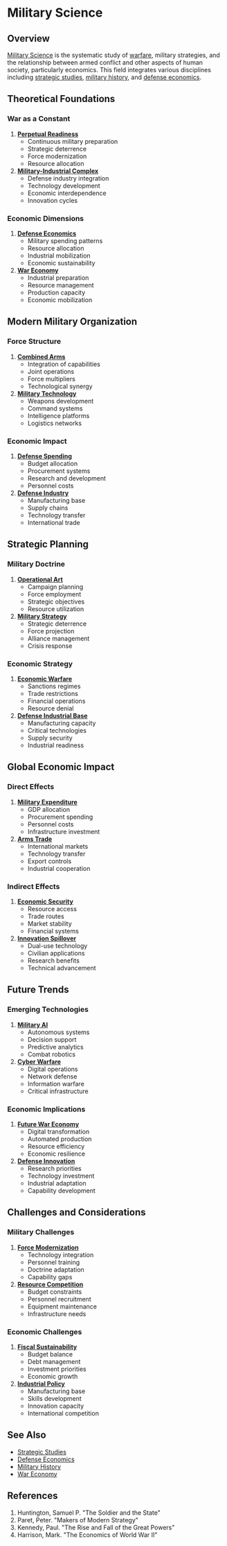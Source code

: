 # Military Science

## Overview

[Military Science](military_science.md) is the systematic study of [warfare](../WARFARE.md), military strategies, and the relationship between armed conflict and other aspects of human society, particularly economics. This field integrates various disciplines including [strategic studies](../STRATEGIC_STUDIES.md), [military history](../MILITARY_HISTORY.md), and [defense economics](../DEFENSE_ECONOMICS.md).

## Theoretical Foundations

### War as a Constant

1. [**Perpetual Readiness**](../PERPETUAL_READINESS.md)
   * Continuous military preparation
   * Strategic deterrence
   * Force modernization
   * Resource allocation
2. [**Military-Industrial Complex**](../MILITARY_INDUSTRIAL_COMPLEX.md)
   * Defense industry integration
   * Technology development
   * Economic interdependence
   * Innovation cycles

### Economic Dimensions

1. [**Defense Economics**](../DEFENSE_ECONOMICS.md)
   * Military spending patterns
   * Resource allocation
   * Industrial mobilization
   * Economic sustainability
2. [**War Economy**](../WAR_ECONOMY.md)
   * Industrial preparation
   * Resource management
   * Production capacity
   * Economic mobilization

## Modern Military Organization

### Force Structure

1. [**Combined Arms**](../COMBINED_ARMS.md)
   * Integration of capabilities
   * Joint operations
   * Force multipliers
   * Technological synergy
2. [**Military Technology**](../MILITARY_TECHNOLOGY.md)
   * Weapons development
   * Command systems
   * Intelligence platforms
   * Logistics networks

### Economic Impact

1. [**Defense Spending**](../DEFENSE_SPENDING.md)
   * Budget allocation
   * Procurement systems
   * Research and development
   * Personnel costs
2. [**Defense Industry**](../DEFENSE_INDUSTRY.md)
   * Manufacturing base
   * Supply chains
   * Technology transfer
   * International trade

## Strategic Planning

### Military Doctrine

1. [**Operational Art**](../OPERATIONAL_ART.md)
   * Campaign planning
   * Force employment
   * Strategic objectives
   * Resource utilization
2. [**Military Strategy**](../MILITARY_STRATEGY.md)
   * Strategic deterrence
   * Force projection
   * Alliance management
   * Crisis response

### Economic Strategy

1. [**Economic Warfare**](../ECONOMIC_WARFARE.md)
   * Sanctions regimes
   * Trade restrictions
   * Financial operations
   * Resource denial
2. [**Defense Industrial Base**](../DEFENSE_INDUSTRIAL_BASE.md)
   * Manufacturing capacity
   * Critical technologies
   * Supply security
   * Industrial readiness

## Global Economic Impact

### Direct Effects

1. [**Military Expenditure**](../MILITARY_EXPENDITURE.md)
   * GDP allocation
   * Procurement spending
   * Personnel costs
   * Infrastructure investment
2. [**Arms Trade**](../ARMS_TRADE.md)
   * International markets
   * Technology transfer
   * Export controls
   * Industrial cooperation

### Indirect Effects

1. [**Economic Security**](../ECONOMIC_SECURITY.md)
   * Resource access
   * Trade routes
   * Market stability
   * Financial systems
2. [**Innovation Spillover**](../INNOVATION_SPILLOVER.md)
   * Dual-use technology
   * Civilian applications
   * Research benefits
   * Technical advancement

## Future Trends

### Emerging Technologies

1. [**Military AI**](../MILITARY_AI.md)
   * Autonomous systems
   * Decision support
   * Predictive analytics
   * Combat robotics
2. [**Cyber Warfare**](../security/cyber_warfare.md)
   * Digital operations
   * Network defense
   * Information warfare
   * Critical infrastructure

### Economic Implications

1. [**Future War Economy**](../FUTURE_WAR_ECONOMY.md)
   * Digital transformation
   * Automated production
   * Resource efficiency
   * Economic resilience
2. [**Defense Innovation**](../DEFENSE_INNOVATION.md)
   * Research priorities
   * Technology investment
   * Industrial adaptation
   * Capability development

## Challenges and Considerations

### Military Challenges

1. [**Force Modernization**](../FORCE_MODERNIZATION.md)
   * Technology integration
   * Personnel training
   * Doctrine adaptation
   * Capability gaps
2. [**Resource Competition**](../RESOURCE_COMPETITION.md)
   * Budget constraints
   * Personnel recruitment
   * Equipment maintenance
   * Infrastructure needs

### Economic Challenges

1. [**Fiscal Sustainability**](../FISCAL_SUSTAINABILITY.md)
   * Budget balance
   * Debt management
   * Investment priorities
   * Economic growth
2. [**Industrial Policy**](../INDUSTRIAL_POLICY.md)
   * Manufacturing base
   * Skills development
   * Innovation capacity
   * International competition

## See Also

* [Strategic Studies](../STRATEGIC_STUDIES.md)
* [Defense Economics](../DEFENSE_ECONOMICS.md)
* [Military History](../MILITARY_HISTORY.md)
* [War Economy](../WAR_ECONOMY.md)

## References

1. Huntington, Samuel P. "The Soldier and the State"
2. Paret, Peter. "Makers of Modern Strategy"
3. Kennedy, Paul. "The Rise and Fall of the Great Powers"
4. Harrison, Mark. "The Economics of World War II"
